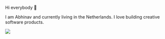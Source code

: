 Hi everybody 👋

I am Abhinav and currently living in the Netherlands. I love building creative software products.

<a href="https://komarev.com/ghpvc/?username=sinhadotabhinav&color=1faa6c&style=plastic&label=visits">
    <img src="https://komarev.com/ghpvc/?username=sinhadotabhinav&color=1faa6c&style=plastic&label=visits">
</a>

